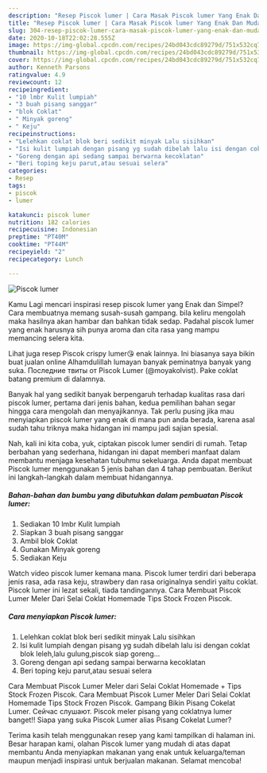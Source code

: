 ```yaml
---
description: "Resep Piscok lumer | Cara Masak Piscok lumer Yang Enak Dan Mudah"
title: "Resep Piscok lumer | Cara Masak Piscok lumer Yang Enak Dan Mudah"
slug: 304-resep-piscok-lumer-cara-masak-piscok-lumer-yang-enak-dan-mudah
date: 2020-10-18T22:02:28.555Z
image: https://img-global.cpcdn.com/recipes/24bd043cdc89279d/751x532cq70/piscok-lumer-foto-resep-utama.jpg
thumbnail: https://img-global.cpcdn.com/recipes/24bd043cdc89279d/751x532cq70/piscok-lumer-foto-resep-utama.jpg
cover: https://img-global.cpcdn.com/recipes/24bd043cdc89279d/751x532cq70/piscok-lumer-foto-resep-utama.jpg
author: Kenneth Parsons
ratingvalue: 4.9
reviewcount: 12
recipeingredient:
- "10 lmbr Kulit lumpiah"
- "3 buah pisang sanggar"
- "blok Coklat"
- " Minyak goreng"
- " Keju"
recipeinstructions:
- "Lelehkan coklat blok beri sedikit minyak Lalu sisihkan"
- "Isi kulit lumpiah dengan pisang yg sudah dibelah lalu isi dengan coklat blok leleh,lalu gulung,piscok siap goreng..."
- "Goreng dengan api sedang sampai berwarna kecoklatan"
- "Beri toping keju parut,atau sesuai selera"
categories:
- Resep
tags:
- piscok
- lumer

katakunci: piscok lumer 
nutrition: 182 calories
recipecuisine: Indonesian
preptime: "PT40M"
cooktime: "PT44M"
recipeyield: "2"
recipecategory: Lunch

---
```



![Piscok lumer](https://img-global.cpcdn.com/recipes/24bd043cdc89279d/751x532cq70/piscok-lumer-foto-resep-utama.jpg)

Kamu Lagi mencari inspirasi resep piscok lumer yang Enak dan Simpel? Cara membuatnya memang susah-susah gampang. bila keliru mengolah maka hasilnya akan hambar dan bahkan tidak sedap. Padahal piscok lumer yang enak harusnya sih punya aroma dan cita rasa yang mampu memancing selera kita.

Lihat juga resep Piscok crispy lumer😘 enak lainnya. Ini biasanya saya bikin buat jualan online Alhamdulillah lumayan banyak peminatnya banyak yang suka. Последние твиты от Piscok Lumer (@moyakolvist). Pake coklat batang premium di dalamnya.

Banyak hal yang sedikit banyak berpengaruh terhadap kualitas rasa dari piscok lumer, pertama dari jenis bahan, kedua pemilihan bahan segar hingga cara mengolah dan menyajikannya. Tak perlu pusing jika mau menyiapkan piscok lumer yang enak di mana pun anda berada, karena asal sudah tahu triknya maka hidangan ini mampu jadi sajian spesial.


Nah, kali ini kita coba, yuk, ciptakan piscok lumer sendiri di rumah. Tetap berbahan yang sederhana, hidangan ini dapat memberi manfaat dalam membantu menjaga kesehatan tubuhmu sekeluarga. Anda dapat membuat Piscok lumer menggunakan 5 jenis bahan dan 4 tahap pembuatan. Berikut ini langkah-langkah dalam membuat hidangannya.

<!--inarticleads1-->

##### Bahan-bahan dan bumbu yang dibutuhkan dalam pembuatan Piscok lumer:

1. Sediakan 10 lmbr Kulit lumpiah
1. Siapkan 3 buah pisang sanggar
1. Ambil blok Coklat
1. Gunakan  Minyak goreng
1. Sediakan  Keju


Watch video piscok lumer kemana mana. Piscok lumer terdiri dari beberapa jenis rasa, ada rasa keju, strawbery dan rasa originalnya sendiri yaitu coklat. Piscok lumer ini lezat sekali, tiada tandingannya. Cara Membuat Piscok Lumer Meler Dari Selai Coklat Homemade Tips Stock Frozen Piscok. 

<!--inarticleads2-->

##### Cara menyiapkan Piscok lumer:

1. Lelehkan coklat blok beri sedikit minyak Lalu sisihkan
1. Isi kulit lumpiah dengan pisang yg sudah dibelah lalu isi dengan coklat blok leleh,lalu gulung,piscok siap goreng...
1. Goreng dengan api sedang sampai berwarna kecoklatan
1. Beri toping keju parut,atau sesuai selera


Cara Membuat Piscok Lumer Meler dari Selai Coklat Homemade + Tips Stock Frozen Piscok. Cara Membuat Piscok Lumer Meler Dari Selai Coklat Homemade Tips Stock Frozen Piscok. Gampang Bikin Pisang Cokelat Lumer. Сейчас слушают. Piscok meler pisang yang coklatnya lumer banget!! Siapa yang suka Piscok Lumer alias Pisang Cokelat Lumer? 

Terima kasih telah menggunakan resep yang kami tampilkan di halaman ini. Besar harapan kami, olahan Piscok lumer yang mudah di atas dapat membantu Anda menyiapkan makanan yang enak untuk keluarga/teman maupun menjadi inspirasi untuk berjualan makanan. Selamat mencoba!
